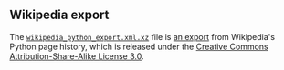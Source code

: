 ## Wikipedia export

The [`wikipedia_python_export.xml.xz`](./wikipedia_python_export.xml.xz) file is [an
export](https://en.wikipedia.org/wiki/Special:Export) from Wikipedia's Python page
history, which is released under the [Creative Commons Attribution-Share-Alike License
3.0](https://creativecommons.org/licenses/by-sa/3.0/).
